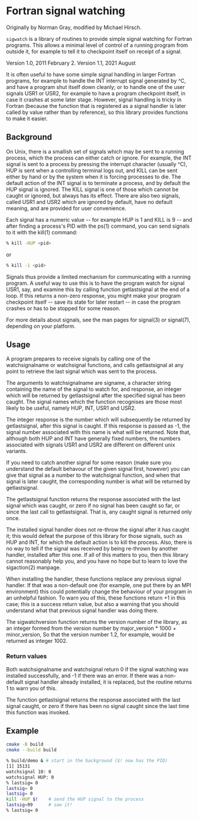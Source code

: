 # Fortran signal watching

Originally by Norman Gray, modified by Michael Hirsch.

`sigwatch` is a library of routines to provide simple signal watching for Fortran programs. This allows a minimal level of control of a running program from outside it, for example to tell it to checkpoint itself on receipt of a signal.

Version 1.0, 2011 February 2.
Version 1.1, 2021 August

It is often useful to have some simple signal handling in larger Fortran programs, for example to handle the INT interrupt signal generated by ^C, and have a program shut itself down cleanly; or to handle one of the user signals USR1 or USR2, for example to have a program checkpoint itself, in case it crashes at some later stage. However, signal handling is tricky in Fortran (because the function that is registered as a signal handler is later called by value rather than by reference), so this library provides functions to make it easier.

## Background

On Unix, there is a smallish set of signals which may be sent to a running process, which the process can either catch or ignore. For example, the INT signal is sent to a process by pressing the interrupt character (usually ^C), HUP is sent when a controlling terminal logs out, and KILL can be sent either by hand or by the system when it is forcing processes to die. The default action of the INT signal is to terminate a process, and by default the HUP signal is ignored. The KILL signal is one of those which cannot be caught or ignored, but always has its effect. There are also two signals, called USR1 and USR2 which are ignored by default, have no default meaning, and are provided for user convenience.

Each signal has a numeric value -- for example HUP is 1 and KILL is 9 -- and after finding a process's PID with the ps(1) command, you can send signals to it with the kill(1) command:

```sh
% kill -HUP <pid>
```

or

```sh
% kill -1 <pid>
```

Signals thus provide a limited mechanism for communicating with a running program. A useful way to use this is to have the program watch for signal USR1, say, and examine this by calling function getlastsignal at the end of a loop. If this returns a non-zero response, you might make your program checkpoint itself -- save its state for later restart -- in case the program crashes or has to be stopped for some reason.

For more details about signals, see the man pages for signal(3) or signal(7), depending on your platform.

## Usage

A program prepares to receive signals by calling one of the watchsignalname or watchsignal functions, and calls getlastsignal at any point to retrieve the last signal which was sent to the process.

The arguments to watchsignalname are signame, a character string containing the name of the signal to watch for, and response, an integer which will be returned by getlastsignal after the specified signal has been caught. The signal names which the function recognises are those most likely to be useful, namely HUP, INT, USR1 and USR2.

The integer response is the number which will subsequently be returned by getlastsignal, after this signal is caught. If this response is passed as -1, the signal number associated with this name is what will be returned. Note that, although both HUP and INT have generally fixed numbers, the numbers associated with signals USR1 and USR2 are different on different unix variants.

If you need to catch another signal for some reason (make sure you understand the default behavour of the given signal first, however) you can give that signal as a number to the watchsignal function, and when that signal is later caught, the corresponding number is what will be returned by getlastsignal.

The getlastsignal function returns the response associated with the last signal which was caught, or zero if no signal has been caught so far, or since the last call to getlastsignal. That is, any caught signal is returned only once.

The installed signal handler does not re-throw the signal after it has caught it; this would defeat the purpose of this library for those signals, such as HUP and INT, for which the default action is to kill the process. Also, there is no way to tell if the signal was received by being re-thrown by another handler, installed after this one. If all of this matters to you, then this library cannot reasonably help you, and you have no hope but to learn to love the sigaction(2) manpage.

When installing the handler, these functions replace any previous signal handler. If that was a non-default one (for example, one put there by an MPI environment) this could potentially change the behaviour of your program in an unhelpful fashion. To warn you of this, these functions return +1 in this case; this is a success return value, but also a warning that you should understand what that previous signal handler was doing there.

The sigwatchversion function returns the version number of the library, as an integer formed from the version number by major_version * 1000 + minor_version, So that the version number 1.2, for example, would be returned as integer 1002.

### Return values

Both watchsignalname and watchsignal return 0 if the signal watching was installed successfully, and -1 if there was an error. If there was a non-default signal handler already installed, it is replaced, but the routine returns 1 to warn you of this.

The function getlastsignal returns the response associated with the last signal caught, or zero if there has been no signal caught since the last time this function was invoked.

## Example

```sh
cmake -B build
cmake --build build
```

```sh
% build/demo & # start in the background ($! now has the PID)
[1] 15131
watchsignal 10: 0
watchsignal HUP: 0
% lastsig= 0
lastsig= 0
lastsig= 0
kill -HUP $!    # send the HUP signal to the process
lastsig=99      # saw it!
% lastsig= 0
```
